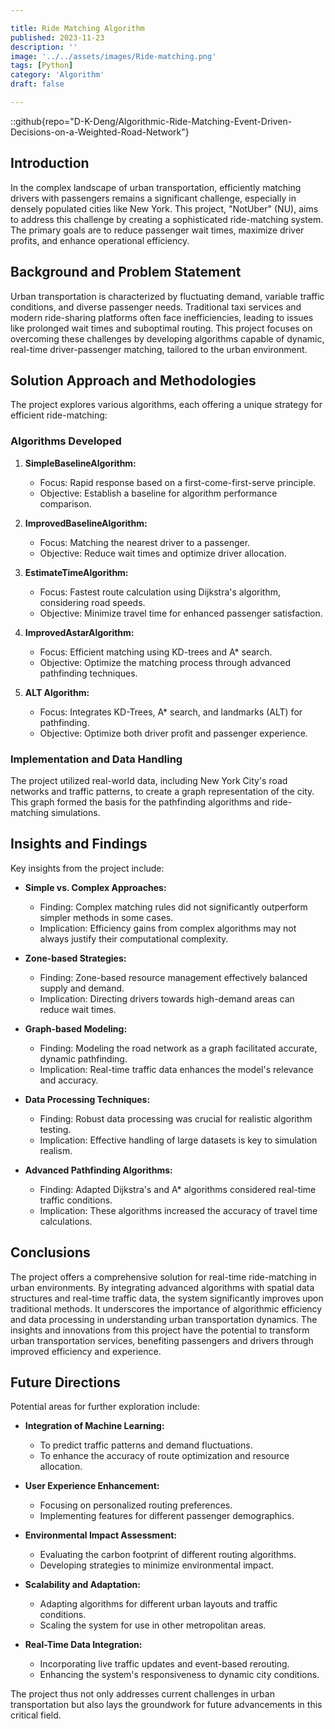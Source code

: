 ```yaml
---

title: Ride Matching Algorithm
published: 2023-11-23
description: ''
image: '../../assets/images/Ride-matching.png'
tags: [Python]
category: 'Algorithm'
draft: false 

---
```

::github{repo="D-K-Deng/Algorithmic-Ride-Matching-Event-Driven-Decisions-on-a-Weighted-Road-Network"}


## Introduction

In the complex landscape of urban transportation, efficiently matching drivers with passengers remains a significant challenge, especially in densely populated cities like New York. This project, "NotUber" (NU), aims to address this challenge by creating a sophisticated ride-matching system. The primary goals are to reduce passenger wait times, maximize driver profits, and enhance operational efficiency.

## Background and Problem Statement

Urban transportation is characterized by fluctuating demand, variable traffic conditions, and diverse passenger needs. Traditional taxi services and modern ride-sharing platforms often face inefficiencies, leading to issues like prolonged wait times and suboptimal routing. This project focuses on overcoming these challenges by developing algorithms capable of dynamic, real-time driver-passenger matching, tailored to the urban environment.

## Solution Approach and Methodologies

The project explores various algorithms, each offering a unique strategy for efficient ride-matching:

### Algorithms Developed

1. **SimpleBaselineAlgorithm:**
   - Focus: Rapid response based on a first-come-first-serve principle.
   - Objective: Establish a baseline for algorithm performance comparison.

2. **ImprovedBaselineAlgorithm:**
   - Focus: Matching the nearest driver to a passenger.
   - Objective: Reduce wait times and optimize driver allocation.

3. **EstimateTimeAlgorithm:**
   - Focus: Fastest route calculation using Dijkstra's algorithm, considering road speeds.
   - Objective: Minimize travel time for enhanced passenger satisfaction.

4. **ImprovedAstarAlgorithm:**
   - Focus: Efficient matching using KD-trees and A* search.
   - Objective: Optimize the matching process through advanced pathfinding techniques.

5. **ALT Algorithm:**
   - Focus: Integrates KD-Trees, A* search, and landmarks (ALT) for pathfinding.
   - Objective: Optimize both driver profit and passenger experience.

### Implementation and Data Handling

The project utilized real-world data, including New York City's road networks and traffic patterns, to create a graph representation of the city. This graph formed the basis for the pathfinding algorithms and ride-matching simulations.

## Insights and Findings

Key insights from the project include:

- **Simple vs. Complex Approaches:**
  - Finding: Complex matching rules did not significantly outperform simpler methods in some cases.
  - Implication: Efficiency gains from complex algorithms may not always justify their computational complexity.

- **Zone-based Strategies:**
  - Finding: Zone-based resource management effectively balanced supply and demand.
  - Implication: Directing drivers towards high-demand areas can reduce wait times.

- **Graph-based Modeling:**
  - Finding: Modeling the road network as a graph facilitated accurate, dynamic pathfinding.
  - Implication: Real-time traffic data enhances the model's relevance and accuracy.

- **Data Processing Techniques:**
  - Finding: Robust data processing was crucial for realistic algorithm testing.
  - Implication: Effective handling of large datasets is key to simulation realism.

- **Advanced Pathfinding Algorithms:**
  - Finding: Adapted Dijkstra's and A* algorithms considered real-time traffic conditions.
  - Implication: These algorithms increased the accuracy of travel time calculations.

## Conclusions

The project offers a comprehensive solution for real-time ride-matching in urban environments. By integrating advanced algorithms with spatial data structures and real-time traffic data, the system significantly improves upon traditional methods. It underscores the importance of algorithmic efficiency and data processing in understanding urban transportation dynamics. The insights and innovations from this project have the potential to transform urban transportation services, benefiting passengers and drivers through improved efficiency and experience.

## Future Directions

Potential areas for further exploration include:

- **Integration of Machine Learning:**
  - To predict traffic patterns and demand fluctuations.
  - To enhance the accuracy of route optimization and resource allocation.

- **User Experience Enhancement:**
  - Focusing on personalized routing preferences.
  - Implementing features for different passenger demographics.

- **Environmental Impact Assessment:**
  - Evaluating the carbon footprint of different routing algorithms.
  - Developing strategies to minimize environmental impact.

- **Scalability and Adaptation:**
  - Adapting algorithms for different urban layouts and traffic conditions.
  - Scaling the system for use in other metropolitan areas.

- **Real-Time Data Integration:**
  - Incorporating live traffic updates and event-based rerouting.
  - Enhancing the system's responsiveness to dynamic city conditions.

The project thus not only addresses current challenges in urban transportation but also lays the groundwork for future advancements in this critical field.

